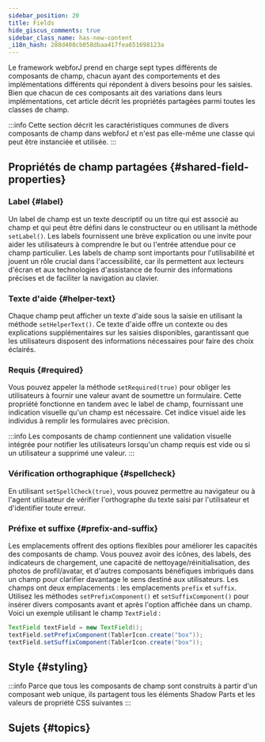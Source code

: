 ```yaml
---
sidebar_position: 20
title: Fields
hide_giscus_comments: true
sidebar_class_name: has-new-content
_i18n_hash: 288d408cb058dbaa417fea651698123a
---
```

<JavadocLink type="foundation" location="com/webforj/component/field/AbstractField"/>

Le framework webforJ prend en charge sept types différents de composants de champ, chacun ayant des comportements et des implémentations différents qui répondent à divers besoins pour les saisies.
Bien que chacun de ces composants ait des variations dans leurs implémentations, cet article décrit les propriétés partagées parmi toutes les classes de champ.

:::info
Cette section décrit les caractéristiques communes de divers composants de champ dans webforJ et n'est pas elle-même une classe qui peut être instanciée et utilisée.
:::

## Propriétés de champ partagées {#shared-field-properties}

### Label {#label}

Un label de champ est un texte descriptif ou un titre qui est associé au champ et qui peut être défini dans le constructeur ou en utilisant la méthode `setLabel()`. Les labels fournissent une brève explication ou une invite pour aider les utilisateurs à comprendre le but ou l'entrée attendue pour ce champ particulier. Les labels de champ sont importants pour l'utilisabilité et jouent un rôle crucial dans l'accessibilité, car ils permettent aux lecteurs d'écran et aux technologies d'assistance de fournir des informations précises et de faciliter la navigation au clavier.

### Texte d'aide {#helper-text}

Chaque champ peut afficher un texte d'aide sous la saisie en utilisant la méthode `setHelperText()`. Ce texte d'aide offre un contexte ou des explications supplémentaires sur les saisies disponibles, garantissant que les utilisateurs disposent des informations nécessaires pour faire des choix éclairés.

### Requis {#required}

Vous pouvez appeler la méthode `setRequired(true)` pour obliger les utilisateurs à fournir une valeur avant de soumettre un formulaire. Cette propriété fonctionne en tandem avec le label de champ, fournissant une indication visuelle qu'un champ est nécessaire. Cet indice visuel aide les individus à remplir les formulaires avec précision.

:::info
Les composants de champ contiennent une validation visuelle intégrée pour notifier les utilisateurs lorsqu'un champ requis est vide ou si un utilisateur a supprimé une valeur.
:::

### Vérification orthographique {#spellcheck}

En utilisant `setSpellCheck(true)`, vous pouvez permettre au navigateur ou à l'agent utilisateur de vérifier l'orthographe du texte saisi par l'utilisateur et d'identifier toute erreur.

### Préfixe et suffixe {#prefix-and-suffix}

Les emplacements offrent des options flexibles pour améliorer les capacités des composants de champ. Vous pouvez avoir des icônes, des labels, des indicateurs de chargement, une capacité de nettoyage/réinitialisation, des photos de profil/avatar, et d'autres composants bénéfiques imbriqués dans un champ pour clarifier davantage le sens destiné aux utilisateurs.
Les champs ont deux emplacements : les emplacements `prefix` et `suffix`. Utilisez les méthodes `setPrefixComponent()` et `setSuffixComponent()` pour insérer divers composants avant et après l'option affichée dans un champ. Voici un exemple utilisant le champ `TextField` :

```java
TextField textField = new TextField();
textField.setPrefixComponent(TablerIcon.create("box"));
textField.setSuffixComponent(TablerIcon.create("box"));
```

## Style {#styling}

:::info
Parce que tous les composants de champ sont construits à partir d'un composant web unique, ils partagent tous les
éléments Shadow Parts et les valeurs de propriété CSS suivantes
:::

<TableBuilder name="Field" />

## Sujets {#topics}

<DocCardList className="topics-section" />
